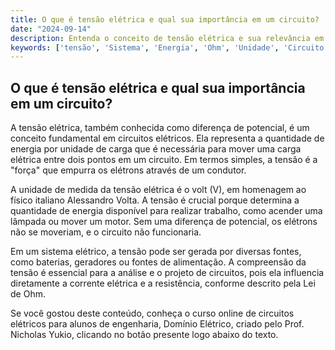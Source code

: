 ```yaml
---
title: O que é tensão elétrica e qual sua importância em um circuito?
date: "2024-09-14"
description: Entenda o conceito de tensão elétrica e sua relevância em circuitos elétricos.
keywords: ['tensão', 'Sistema', 'Energia', 'Ohm', 'Unidade', 'Circuito', 'Básico']
---
```


## O que é tensão elétrica e qual sua importância em um circuito?

A tensão elétrica, também conhecida como diferença de potencial, é um conceito fundamental em circuitos elétricos. Ela representa a quantidade de energia por unidade de carga que é necessária para mover uma carga elétrica entre dois pontos em um circuito. Em termos simples, a tensão é a "força" que empurra os elétrons através de um condutor.

A unidade de medida da tensão elétrica é o volt (V), em homenagem ao físico italiano Alessandro Volta. A tensão é crucial porque determina a quantidade de energia disponível para realizar trabalho, como acender uma lâmpada ou mover um motor. Sem uma diferença de potencial, os elétrons não se moveriam, e o circuito não funcionaria.

Em um sistema elétrico, a tensão pode ser gerada por diversas fontes, como baterias, geradores ou fontes de alimentação. A compreensão da tensão é essencial para a análise e o projeto de circuitos, pois ela influencia diretamente a corrente elétrica e a resistência, conforme descrito pela Lei de Ohm.

Se você gostou deste conteúdo, conheça o curso online de circuitos elétricos para alunos de engenharia, Domínio Elétrico, criado pelo Prof. Nicholas Yukio, clicando no botão presente logo abaixo do texto.